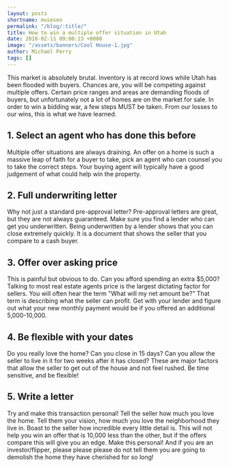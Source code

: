 ```yaml
---
layout: posts
shortname: museseo
permalink: "/blog/:title/"
title: How to win a multiple offer situation in Utah
date: 2018-02-11 09:00:23 +0000
image: "/assets/banners/Cool House-1.jpg"
author: Michael Perry
tags: []
---
```

This market is absolutely brutal. Inventory is at record lows while Utah has been flooded with buyers. Chances are, you will be competing against multiple offers. Certain price ranges and areas are demanding floods of buyers, but unfortunately not a lot of homes are on the market for sale. In order to win a bidding war, a few steps MUST be taken. From our losses to our wins, this is what we have learned.

## 1. Select an agent who has done this before

   Multiple offer situations are always draining. An offer on a home is such a massive leap of faith for a buyer to take, pick an agent who can counsel you to take the correct steps. Your buying agent will typically have a good judgement of what could help win the property.

## 2. Full underwriting letter

   Why not just a standard pre-approval letter? Pre-approval letters are great, but they are not always guaranteed. Make sure you find a lender who can get you underwritten. Being underwritten by a lender shows that you can close extremely quickly.  It is a document that shows the seller that you compare to a cash buyer.

## 3. Offer over asking price

   This is painful but obvious to do. Can you afford spending an extra $5,000? Talking to most real estate agents price is the largest dictating factor for sellers. You will often hear the term "What will my net amount be?" That term is describing what the seller can profit. Get with your lender and figure out what your new monthly payment would be if you offered an additional 5,000-10,000.

## 4. Be flexible with your dates

   Do you really love the home? Can you close in 15 days? Can you allow the seller to live in it for two weeks after it has closed? These are major factors that allow the seller to get out of the house and not feel rushed. Be time sensitive, and be flexible!

## 5. Write a letter

   Try and make this transaction personal! Tell the seller how much you love the home. Tell them your vision, how much you love the neighborhood they live in. Boast to the seller how incredible every little detail is. This will not help you win an offer that is 10,000 less than the other, but if the offers compare this will give you an edge. Make this personal! And if you are an investor/flipper, please please please do not tell them you are going to demolish the home they have cherished for so long!
